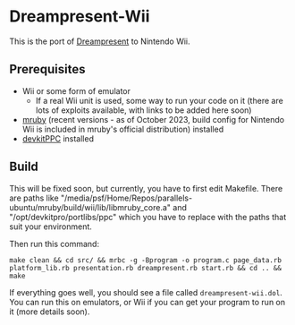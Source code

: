 # Dreampresent-Wii

This is the port of [Dreampresent](https://github.com/yujiyokoo/dreampresent) to Nintendo Wii.

## Prerequisites

* Wii or some form of emulator
  * If a real Wii unit is used, some way to run your code on it (there are lots of exploits available, with links to be added here soon)
* [mruby](https://github.com/mruby/mruby) (recent versions - as of October 2023, build config for Nintendo Wii is included in mruby's official distribution) installed
* [devkitPPC](https://wiibrew.org/wiki/DevkitPPC) installed

## Build

This will be fixed soon, but currently, you have to first edit Makefile. There are paths like "/media/psf/Home/Repos/parallels-ubuntu/mruby/build/wii/lib/libmruby_core.a" and "/opt/devkitpro/portlibs/ppc" which you have to replace with the paths that suit your environment.

Then run this command:
```
make clean && cd src/ && mrbc -g -Bprogram -o program.c page_data.rb platform_lib.rb presentation.rb dreampresent.rb start.rb && cd .. && make
```

If everything goes well, you should see a file called `dreampresent-wii.dol`. You can run this on emulators, or Wii if you can get your program to run on it (more details soon).

